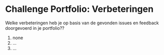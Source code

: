 # Challenge Portfolio: Verbeteringen

Welke verbeteringen heb je op basis van de gevonden issues en feedback doorgevoerd in je portfolio??

1. none
2. ...
3. ...
